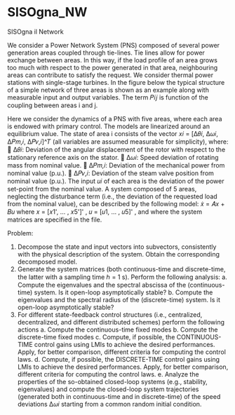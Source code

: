 # SISOgna_NW
SISOgna il Network

We consider a Power Network System (PNS) composed of several power generation areas coupled
through tie-lines. Tie lines allow for power exchange between areas. In this way, if the load profile of
an area grows too much with respect to the power generated in that area, neighbouring areas can
contribute to satisfy the request.
We consider thermal power stations with single-stage turbines. In the figure below the typical
structure of a simple network of three areas is shown as an example along with measurable input
and output variables. The term 𝑃𝑖𝑗 is function of the coupling between areas i and j.

Here we consider the dynamics of a PNS with five areas, where each area is endowed with primary
control. The models are linearized around an equilibrium value. The state of area i consists of the
vector 𝑥𝑖 = [Δ𝜃𝑖, Δ𝜔𝑖, Δ𝑃𝑚,𝑖, Δ𝑃𝑣,𝑖]^𝑇 (all variables are assumed measurable for simplicity), where:
 Δ𝜃𝑖: Deviation of the angular displacement of the rotor with respect to the stationary
reference axis on the stator.
 Δ𝜔𝑖: Speed deviation of rotating mass from nominal value.
 Δ𝑃𝑚,𝑖: Deviation of the mechanical power from nominal value (p.u.).
 Δ𝑃𝑣,𝑖: Deviation of the steam valve position from nominal value (p.u.).
The input 𝑢𝑖 of each area is the deviation of the power set-point from the nominal value. A system
composed of 5 areas, neglecting the disturbance term (i.e., the deviation of the requested load from
the nominal value), can be described by the following model:
𝑥̇ = 𝐴𝑥 + 𝐵𝑢
where 𝑥 = [𝑥1', … , 𝑥5']'
, 𝑢 = [𝑢1, … , 𝑢5]'
, and where the system matrices are specified in the file.


Problem:
1. Decompose the state and input vectors into subvectors, consistently with the physical
description of the system. Obtain the corresponding decomposed model.
2. Generate the system matrices (both continuous-time and discrete-time, the latter with a
sampling time ℎ = 1 s). Perform the following analysis:
a. Compute the eigenvalues and the spectral abscissa of the (continuous-time) system.
Is it open-loop asymptotically stable?
b. Compute the eigenvalues and the spectral radius of the (discrete-time) system. Is it
open-loop asymptotically stable?
3. For different state-feedback control structures (i.e., centralized, decentralized, and different
distributed schemes) perform the following actions
a. Compute the continuous-time fixed modes
b. Compute the discrete-time fixed modes
c. Compute, if possible, the CONTINUOUS-TIME control gains using LMIs to achieve the
desired performances. Apply, for better comparison, different criteria for computing
the control laws.
d. Compute, if possible, the DISCRETE-TIME control gains using LMIs to achieve the
desired performances. Apply, for better comparison, different criteria for computing
the control laws.
e. Analyze the properties of the so-obtained closed-loop systems (e.g., stability,
eigenvalues) and compute the closed-loop system trajectories (generated both in
continuous-time and in discrete-time) of the speed deviations Δ𝜔𝑖 starting from a
common random initial condition.

